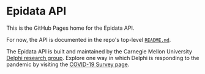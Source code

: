 # Epidata API

This is the GitHub Pages home for the Epidata API.

For now, the API is documented in the repo's top-level
[`README.md`](https://github.com/cmu-delphi/delphi-epidata/blob/master/README.md).

The Epidata API is built and maintained by the Carnegie Mellon University
[Delphi research group](https://delphi.cmu.edu/). Explore one way in which
Delphi is responding to the pandemic by visiting the
[COVID-19 Survey page](covid_survey.md).
